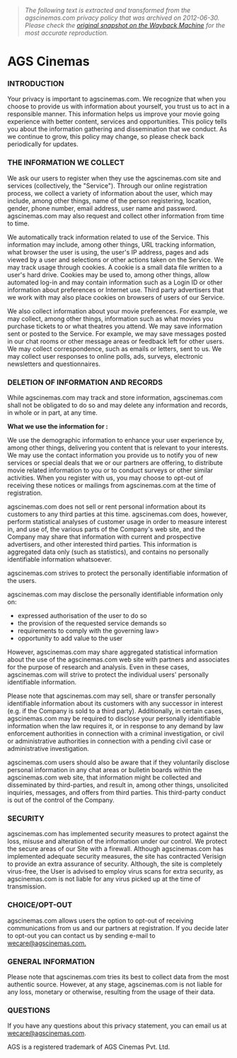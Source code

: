 > *The following text is extracted and transformed from the agscinemas.com privacy policy that was archived on 2012-06-30. Please check the [original snapshot on the Wayback Machine](https://web.archive.org/web/20120630232135id_/http%3A//agscinemas.com/privacyPolicy.aspx) for the most accurate reproduction.*

# AGS Cinemas

### INTRODUCTION

Your privacy is important to agscinemas.com. We recognize that when you choose to provide us with information about yourself, you trust us to act in a responsible manner. This information helps us improve your movie going experience with better content, services and opportunities. This policy tells you about the information gathering and dissemination that we conduct. As we continue to grow, this policy may change, so please check back periodically for updates.

### THE INFORMATION WE COLLECT 

We ask our users to register when they use the agscinemas.com site and services (collectively, the "Service"). Through our online registration process, we collect a variety of information about the user, which may include, among other things, name of the person registering, location, gender, phone number, email address, user name and password. agscinemas.com may also request and collect other information from time to time.

We automatically track information related to use of the Service. This information may include, among other things, URL tracking information, what browser the user is using, the user's IP address, pages and ads viewed by a user and selections or other actions taken on the Service. We may track usage through cookies. A cookie is a small data file written to a user's hard drive. Cookies may be used to, among other things, allow automated log-in and may contain information such as a Login ID or other information about preferences or Internet use. Third party advertisers that we work with may also place cookies on browsers of users of our Service.

We also collect information about your movie preferences. For example, we may collect, among other things, information such as what movies you purchase tickets to or what theatres you attend. We may save information sent or posted to the Service. For example, we may save messages posted in our chat rooms or other message areas or feedback left for other users. We may collect correspondence, such as emails or letters, sent to us. We may collect user responses to online polls, ads, surveys, electronic newsletters and questionnaires.

### DELETION OF INFORMATION AND RECORDS

While agscinemas.com may track and store information, agscinemas.com shall not be obligated to do so and may delete any information and records, in whole or in part, at any time.

**What we use the information for :**

We use the demographic information to enhance your user experience by, among other things, delivering you content that is relevant to your interests. We may use the contact information you provide us to notify you of new services or special deals that we or our partners are offering, to distribute movie related information to you or to conduct surveys or other similar activities. When you register with us, you may choose to opt-out of receiving these notices or mailings from agscinemas.com at the time of registration. 

agscinemas.com does not sell or rent personal information about its customers to any third parties at this time. agscinemas.com does, however, perform statistical analyses of customer usage in order to measure interest in, and use of, the various parts of the Company's web site, and the Company may share that information with current and prospective advertisers, and other interested third parties. This information is aggregated data only (such as statistics), and contains no personally identifiable information whatsoever.

agscinemas.com strives to protect the personally identifiable information of the users.

agscinemas.com may disclose the personally identifiable information only on:

  * expressed authorisation of the user to do so
  * the provision of the requested service demands so
  * requirements to comply with the governing law>
  * opportunity to add value to the user



However, agscinemas.com may share aggregated statistical information about the use of the agscinemas.com web site with partners and associates for the purpose of research and analysis. Even in these cases, agscinemas.com will strive to protect the individual users' personally identifiable information.

Please note that agscinemas.com may sell, share or transfer personally identifiable information about its customers with any successor in interest (e.g. if the Company is sold to a third party). Additionally, in certain cases, agscinemas.com may be required to disclose your personally identifiable information when the law requires it, or in response to any demand by law enforcement authorities in connection with a criminal investigation, or civil or administrative authorities in connection with a pending civil case or administrative investigation.

agscinemas.com users should also be aware that if they voluntarily disclose personal information in any chat areas or bulletin boards within the agscinemas.com web site, that information might be collected and disseminated by third-parties, and result in, among other things, unsolicited inquiries, messages, and offers from third parties. This third-party conduct is out of the control of the Company.

###  SECURITY

agscinemas.com has implemented security measures to protect against the loss, misuse and alteration of the information under our control. We protect the secure areas of our Site with a firewall. Although agscinemas.com has implemented adequate security measures, the site has contracted Verisign to provide an extra assurance of security. Although, the site is completely virus-free, the User is advised to employ virus scans for extra security, as agscinemas.com is not liable for any virus picked up at the time of transmission.

### CHOICE/OPT-OUT

agscinemas.com allows users the option to opt-out of receiving communications from us and our partners at registration. If you decide later to opt-out you can contact us by sending e-mail to [wecare@agscinemas.com.](mailto:wecare@agscinemas.com.)

### GENERAL INFORMATION

Please note that agscinemas.com tries its best to collect data from the most authentic source. However, at any stage, agscinemas.com is not liable for any loss, monetary or otherwise, resulting from the usage of their data.

### QUESTIONS

If you have any questions about this privacy statement, you can email us at wecare@agscinemas.com.

AGS is a registered trademark of AGS Cinemas Pvt. Ltd.

